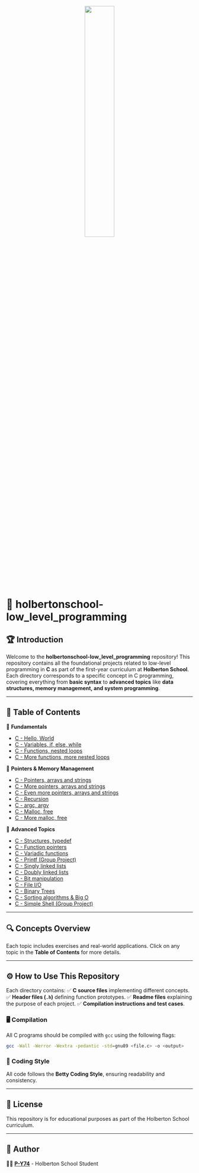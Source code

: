 <p align="center">
   <img src="https://github.com/user-attachments/assets/7d564981-cb81-43e7-819a-25ffcfc5bd72" width=40% height=40%/>
</p>

# 🚀 holbertonschool-low_level_programming

## 🏆 Introduction
Welcome to the **holbertonschool-low_level_programming** repository! This repository contains all the foundational projects related to low-level programming in **C** as part of the first-year curriculum at **Holberton School**. Each directory corresponds to a specific concept in C programming, covering everything from **basic syntax** to **advanced topics** like **data structures, memory management, and system programming**.

---

## 📖 Table of Contents

📌 **Fundamentals**
- [C - Hello, World](#c---hello-world)
- [C - Variables, if, else, while](#c---variables-if-else-while)
- [C - Functions, nested loops](#c---functions-nested-loops)
- [C - More functions, more nested loops](#c---more-functions-more-nested-loops)

📌 **Pointers & Memory Management**
- [C - Pointers, arrays and strings](#c---pointers-arrays-and-strings)
- [C - More pointers, arrays and strings](#c---more-pointers-arrays-and-strings)
- [C - Even more pointers, arrays and strings](#c---even-more-pointers-arrays-and-strings)
- [C - Recursion](#c---recursion)
- [C - argc, argv](#c---argc-argv)
- [C - Malloc, free](#c---malloc-free)
- [C - More malloc, free](#c---more-malloc-free)

📌 **Advanced Topics**
- [C - Structures, typedef](#c---structures-typedef)
- [C - Function pointers](#c---function-pointers)
- [C - Variadic functions](#c---variadic-functions)
- [C - Printf (Group Project)](#c---printf-group-project)
- [C - Singly linked lists](#c---singly-linked-lists)
- [C - Doubly linked lists](#c---doubly-linked-lists)
- [C - Bit manipulation](#c---bit-manipulation)
- [C - File I/O](#c---file-io)
- [C - Binary Trees](#c---binary-trees)
- [C - Sorting algorithms & Big O](#c---sorting-algorithms-big-o)
- [C - Simple Shell (Group Project)](#c---simple-shell-group-project)

---

## 🔍 Concepts Overview

Each topic includes exercises and real-world applications. Click on any topic in the **Table of Contents** for more details.

---

## ⚙️ How to Use This Repository
Each directory contains:
✅ **C source files** implementing different concepts.
✅ **Header files (`.h`)** defining function prototypes.
✅ **Readme files** explaining the purpose of each project.
✅ **Compilation instructions and test cases**.

### 🖥️ Compilation
All C programs should be compiled with `gcc` using the following flags:
```sh
gcc -Wall -Werror -Wextra -pedantic -std=gnu89 <file.c> -o <output>
```

### 📏 Coding Style
All code follows the **Betty Coding Style**, ensuring readability and consistency.

---

## 📝 License
This repository is for educational purposes as part of the Holberton School curriculum.

---

## 👤 Author
👨‍💻 **[P-Y74](https://github.com/P-Y74)** - Holberton School Student




